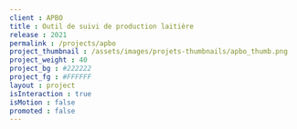 ```yaml
---
client : APBO
title : Outil de suivi de production laitière
release : 2021
permalink : /projects/apbo
project_thumbnail : /assets/images/projets-thumbnails/apbo_thumb.png
project_weight : 40
project_bg : #222222
project_fg : #FFFFFF
layout : project
isInteraction : true
isMotion : false
promoted : false
---
```

